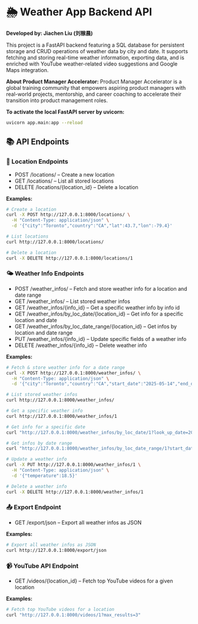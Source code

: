 # 🌦️ Weather App Backend API

**Developed by: Jiachen Liu (刘稼晨)**

This project is a FastAPI backend featuring a SQL database for persistent storage and CRUD operations of weather data by city and date. It supports fetching and storing real-time weather information, exporting data, and is enriched with YouTube weather-related video suggestions and Google Maps integration.

**About Product Manager Accelerator:** Product Manager Accelerator is a global training community that empowers aspiring product managers with real-world projects, mentorship, and career coaching to accelerate their transition into product management roles.

**To activate the local FastAPI server by uvicorn:**
```bash
uvicorn app.main:app --reload
```

## 📚 API Endpoints

### 📍 Location Endpoints
- POST /locations/ – Create a new location
- GET /locations/ – List all stored locations
- DELETE /locations/{location_id} – Delete a location

**Examples:**
```bash
# Create a location
curl -X POST http://127.0.0.1:8000/locations/ \
  -H "Content-Type: application/json" \
  -d '{"city":"Toronto","country":"CA","lat":43.7,"lon":-79.4}'

# List locations
curl http://127.0.0.1:8000/locations/

# Delete a location
curl -X DELETE http://127.0.0.1:8000/locations/1
```

### 🌤️ Weather Info Endpoints
- POST /weather_infos/ – Fetch and store weather info for a location and date range
- GET /weather_infos/ – List stored weather infos
- GET /weather_infos/{info_id} – Get a specific weather info by info id
- GET /weather_infos/by_loc_date/{location_id} – Get info for a specific location and date
- GET /weather_infos/by_loc_date_range/{location_id} – Get infos by location and date range
- PUT /weather_infos/{info_id} – Update specific fields of a weather info
- DELETE /weather_infos/{info_id} – Delete weather info

**Examples:**
```bash
# Fetch & store weather info for a date range
curl -X POST http://127.0.0.1:8000/weather_infos/ \
  -H "Content-Type: application/json" \
  -d '{"city":"Toronto","country":"CA","start_date":"2025-05-14","end_date":"2025-05-16"}'

# List stored weather infos
curl http://127.0.0.1:8000/weather_infos/

# Get a specific weather info
curl http://127.0.0.1:8000/weather_infos/1

# Get info for a specific date
curl "http://127.0.0.1:8000/weather_infos/by_loc_date/1?look_up_date=2025-05-14"

# Get infos by date range
curl "http://127.0.0.1:8000/weather_infos/by_loc_date_range/1?start_date=2025-05-14&end_date=2025-05-16"

# Update a weather info
curl -X PUT http://127.0.0.1:8000/weather_infos/1 \
  -H "Content-Type: application/json" \
  -d '{"temperature":18.5}'

# Delete a weather info
curl -X DELETE http://127.0.0.1:8000/weather_infos/1
```

### 📤 Export Endpoint
- GET /export/json – Export all weather infos as JSON

**Examples:**
```bash
# Export all weather infos as JSON
curl http://127.0.0.1:8000/export/json
```

### 📹 YouTube API Endpoint
- GET /videos/{location_id} – Fetch top YouTube videos for a given location

**Examples:**
```bash
# Fetch top YouTube videos for a location
curl "http://127.0.0.1:8000/videos/1?max_results=3"
```

